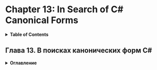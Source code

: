 # Chapter 13: In Search of C# Canonical Forms
<details>
  <summary><b>Table of Contents</b></summary>


</details>

## Глава 13. В поисках канонических форм C#
<details>
  <summary><b>Оглавление</b></summary>

- Канонические формы ссылочных типов		
- Канонические формы типов значений		
- Резюме
</details>